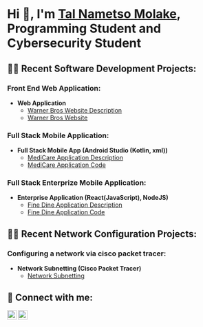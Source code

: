<h1>Hi 👋, I'm <a href="https://www.linkedin.com/in/tal-molake-501594297/">Tal Nametso Molake</a>, <br/><a>Programming Student and Cybersecurity Student</a>

<h2>👨‍💻 Recent Software Development Projects:</h2>
<h3>Front End Web Application:</h3>

- <b>Web Application</b>
  - [Warner Bros Website Description](https://github.com/talmolake/warner)
  - [Warner Bros Website](https://talmolake.github.io/warner/)
    
<h3>Full Stack Mobile Application:</h3>

- <b>Full Stack Mobile App (Android Studio (Kotlin, xml))</b>
  - [MediCare Application Description](https://github.com/talmolake/medicare?tab=readme-ov-file#readme)
  - [MediCare Application Code](https://github.com/talmolake/medicare)

<h3>Full Stack Enterprize Mobile Application:</h3>

- <b>Enterprise Application (React(JavaScript), NodeJS)</b>
  - [Fine Dine Application Description](https://github.com/talmolake/finedine#readme-ov-file)
  - [Fine Dine Application Code](https://github.com/talmolake/finedine)

<h2>👨‍💻 Recent Network Configuration Projects:</h2>
<h3>Configuring a network via cisco packet tracer:</h3>

- <b>Network Subnetting (Cisco Packet Tracer)</b>
  - [Network Subnetting](https://github.com/talmolake/network-subnetting)


<h2>🤳 Connect with me:</h2>

<a href="mailto:talmolake@gmail.com">
  <img align="left" alt="TalMolake | Gmail" width="22px" src="https://cdn.jsdelivr.net/npm/simple-icons@v3/icons/gmail.svg" />
</a>
<a href="https://www.linkedin.com/in/tal-molake-501594297/">
  <img align="left" alt="TalMolake | LinkedIn" width="22px" src="https://cdn.jsdelivr.net/npm/simple-icons@v3/icons/linkedin.svg" />
</a>

<!--
**talmolake/talmolake** is a ✨ _special_ ✨ repository because its `README.md` (this file) appears on your GitHub profile.

Here are some ideas to get you started:

- 🔭 I’m currently working on ...
- 🌱 I’m currently learning ...
- 👯 I’m looking to collaborate on ...
- 🤔 I’m looking for help with ...
- 💬 Ask me about ...
- 📫 How to reach me: ...
- 😄 Pronouns: ...
- ⚡ Fun fact: ...
-->
